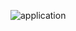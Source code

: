 ![application](https://user-images.githubusercontent.com/94374211/142909109-b9cedf06-52bc-457d-9a19-edbafd211f28.png)

